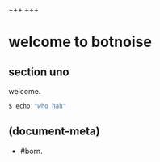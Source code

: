 +++
+++
# welcome to botnoise

## section uno

welcome.

```bash
$ echo "who hah"
```

## (document-meta)

  - #born.
